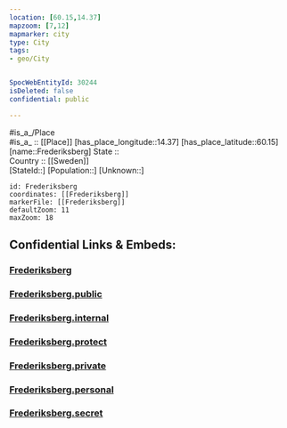 ```yaml
---
location: [60.15,14.37] 
mapzoom: [7,12] 
mapmarker: city 
type: City
tags:
- geo/City


SpocWebEntityId: 30244
isDeleted: false
confidential: public

---
```

#is_a_/Place  
#is_a_ :: [[Place]] 
[has_place_longitude::14.37] 
[has_place_latitude::60.15] 
[name::Frederiksberg] 
State ::  
Country :: [[Sweden]]  
[StateId::] 
[Population::] 
[Unknown::] 


```leaflet
id: Frederiksberg
coordinates: [[Frederiksberg]] 
markerFile: [[Frederiksberg]] 
defaultZoom: 11 
maxZoom: 18
```


## Confidential Links & Embeds: 

### [Frederiksberg](/_Standards/Earth/Continent/Europe/Europe~North/Sweden/Provinces~Sweden/Dalarna/City/Frederiksberg.md) 

### [Frederiksberg.public](/_public/Earth/Continent/Europe/Europe~North/Sweden/Provinces~Sweden/Dalarna/City/Frederiksberg.public.md) 

### [Frederiksberg.internal](/_internal/Earth/Continent/Europe/Europe~North/Sweden/Provinces~Sweden/Dalarna/City/Frederiksberg.internal.md) 

### [Frederiksberg.protect](/_protect/Earth/Continent/Europe/Europe~North/Sweden/Provinces~Sweden/Dalarna/City/Frederiksberg.protect.md) 

### [Frederiksberg.private](/_private/Earth/Continent/Europe/Europe~North/Sweden/Provinces~Sweden/Dalarna/City/Frederiksberg.private.md) 

### [Frederiksberg.personal](/_personal/Earth/Continent/Europe/Europe~North/Sweden/Provinces~Sweden/Dalarna/City/Frederiksberg.personal.md) 

### [Frederiksberg.secret](/_secret/Earth/Continent/Europe/Europe~North/Sweden/Provinces~Sweden/Dalarna/City/Frederiksberg.secret.md)

